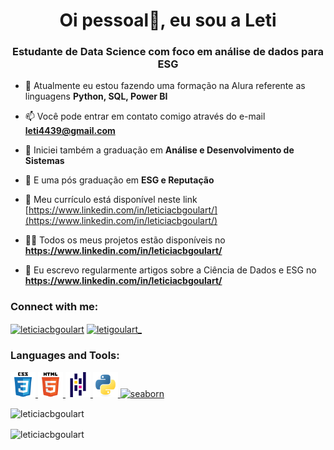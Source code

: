 <h1 align="center">Oi pessoal👋, eu sou a Leti</h1>
<h3 align="center">Estudante de Data Science com foco em análise de dados para ESG</h3>

- 🌱 Atualmente eu estou fazendo uma formação na Alura referente as linguagens **Python, SQL, Power BI**

- 📫 Você pode entrar em contato comigo através do e-mail **leti4439@gmail.com**

- 🌱 Iniciei também a graduação em **Análise e Desenvolvimento de Sistemas**

- 🌱 E uma pós graduação em **ESG e Reputação**

- 📄 Meu currículo está disponível neste link [https://www.linkedin.com/in/leticiacbgoulart/](https://www.linkedin.com/in/leticiacbgoulart/)

- 👨‍💻 Todos os meus projetos estão disponíveis no **https://www.linkedin.com/in/leticiacbgoulart/**

- 📝 Eu escrevo regularmente artigos sobre a Ciência de Dados e ESG no **https://www.linkedin.com/in/leticiacbgoulart/**

<h3 align="left">Connect with me:</h3>
<p align="left">
<a href="https://linkedin.com/in/leticiacbgoulart" target="blank"><img align="center" src="https://raw.githubusercontent.com/rahuldkjain/github-profile-readme-generator/master/src/images/icons/Social/linked-in-alt.svg" alt="leticiacbgoulart" height="30" width="40" /></a>
<a href="https://instagram.com/letigoulart_" target="blank"><img align="center" src="https://raw.githubusercontent.com/rahuldkjain/github-profile-readme-generator/master/src/images/icons/Social/instagram.svg" alt="letigoulart_" height="30" width="40" /></a>
</p>

<h3 align="left">Languages and Tools:</h3>
<p align="left"> <a href="https://www.w3schools.com/css/" target="_blank" rel="noreferrer"> <img src="https://raw.githubusercontent.com/devicons/devicon/master/icons/css3/css3-original-wordmark.svg" alt="css3" width="40" height="40"/> </a> <a href="https://www.w3.org/html/" target="_blank" rel="noreferrer"> <img src="https://raw.githubusercontent.com/devicons/devicon/master/icons/html5/html5-original-wordmark.svg" alt="html5" width="40" height="40"/> </a> <a href="https://pandas.pydata.org/" target="_blank" rel="noreferrer"> <img src="https://raw.githubusercontent.com/devicons/devicon/2ae2a900d2f041da66e950e4d48052658d850630/icons/pandas/pandas-original.svg" alt="pandas" width="40" height="40"/> </a> <a href="https://www.python.org" target="_blank" rel="noreferrer"> <img src="https://raw.githubusercontent.com/devicons/devicon/master/icons/python/python-original.svg" alt="python" width="40" height="40"/> </a> <a href="https://seaborn.pydata.org/" target="_blank" rel="noreferrer"> <img src="https://seaborn.pydata.org/_images/logo-mark-lightbg.svg" alt="seaborn" width="40" height="40"/> </a> </p>

<p><img align="center" src="https://github-readme-stats.vercel.app/api/top-langs?username=leticiacbgoulart&show_icons=true&locale=en&layout=compact" alt="leticiacbgoulart" /></p>

<p><img align="center" src="https://github-readme-streak-stats.herokuapp.com/?user=leticiacbgoulart&" alt="leticiacbgoulart" /></p>
